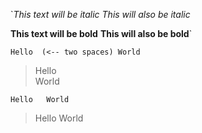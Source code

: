 
`*This text will be italic*
_This will also be italic_

**This text will be bold**
__This will also be bold__`

`Hello  (<-- two spaces)
World`  
>Hello  
>World

`Hello  
World`  
 > Hello World
